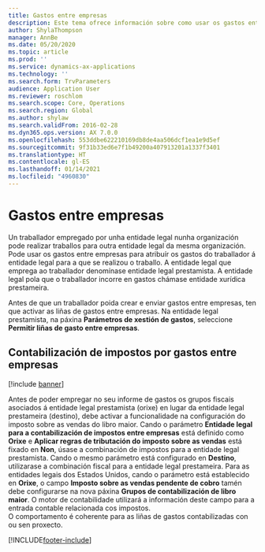 ```yaml
---
title: Gastos entre empresas
description: Este tema ofrece información sobre como usar os gastos entre empresas para atribuír os gastos dun traballador á entidade legal para a que se realizou o traballo.
author: ShylaThompson
manager: AnnBe
ms.date: 05/20/2020
ms.topic: article
ms.prod: ''
ms.service: dynamics-ax-applications
ms.technology: ''
ms.search.form: TrvParameters
audience: Application User
ms.reviewer: roschlom
ms.search.scope: Core, Operations
ms.search.region: Global
ms.author: shylaw
ms.search.validFrom: 2016-02-28
ms.dyn365.ops.version: AX 7.0.0
ms.openlocfilehash: 553ddbe622210169db8de4aa506dcf1ea1e9d5ef
ms.sourcegitcommit: 9f31b33ed6e7f1b49200a407913201a1337f3401
ms.translationtype: HT
ms.contentlocale: gl-ES
ms.lasthandoff: 01/14/2021
ms.locfileid: "4960830"
---
```

# <a name="intercompany-expenses"></a>Gastos entre empresas

Un traballador empregado por unha entidade legal nunha organización pode realizar traballos para outra entidade legal da mesma organización. Pode usar os gastos entre empresas para atribuír os gastos do traballador á entidade legal para a que se realizou o traballo. A entidade legal que emprega ao traballador denomínase entidade legal prestamista. A entidade legal pola que o traballador incorre en gastos chámase entidade xurídica prestameira. 

Antes de que un traballador poida crear e enviar gastos entre empresas, ten que activar as liñas de gastos entre empresas. Na entidade legal prestamista, na páxina **Parámetros de xestión de gastos**, seleccione **Permitir liñas de gasto entre empresas**. 

## <a name="tax-posting-for-intercompany-expenses"></a>Contabilización de impostos por gastos entre empresas

[!include [banner](../includes/banner.md)]

Antes de poder empregar no seu informe de gastos os grupos fiscais asociados á entidade legal prestamista (orixe) en lugar da entidade legal prestameira (destino), debe activar a funcionalidade na configuración do imposto sobre as vendas do libro maior. Cando o parámetro **Entidade legal para a contabilización de impostos entre empresas** está definido como **Orixe** e **Aplicar regras de tributación do imposto sobre as vendas** está fixado en **Non**, úsase a combinación de impostos para a entidade legal prestamista. Cando o mesmo parámetro está configurado en **Destino**, utilizarase a combinación fiscal para a entidade legal prestameira. Para as entidades legais dos Estados Unidos, cando o parámetro está establecido en **Orixe**, o campo **Imposto sobre as vendas pendente de cobro** tamén debe configurarse na nova páxina **Grupos de contabilización de libro maior**. O motor de contabilidade utilizará a información deste campo para a entrada contable relacionada cos impostos.   
O comportamento é coherente para as liñas de gastos contabilizadas con ou sen proxecto.  


[!INCLUDE[footer-include](../includes/footer-banner.md)]